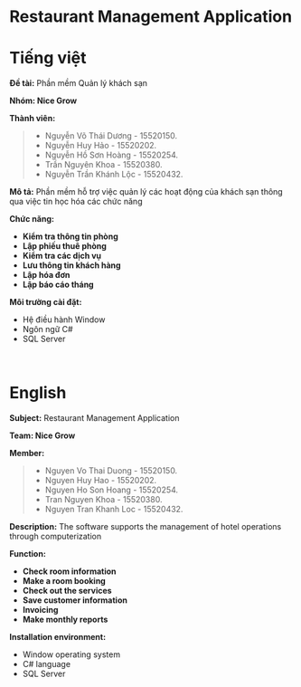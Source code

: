 # Restaurant Management Application

# Tiếng việt 

**Đề tài:** Phần mềm Quản lý khách sạn

**Nhóm: Nice Grow**

**Thành viên:**
>+ Nguyễn Võ Thái Dương - 15520150.
>+ Nguyễn Huy Hảo - 15520202.
>+ Nguyễn Hồ Sơn Hoàng - 15520254.
>+ Trần Nguyên Khoa - 15520380.
>+ Nguyễn Trần Khánh Lộc - 15520432.


**Mô tả:** Phần mềm hỗ trợ việc quản lý các hoạt động của khách sạn thông qua việc tin học hóa các chức năng

**Chức năng:**
- **Kiểm tra thông tin phòng**
- **Lập phiếu thuê phòng**
- **Kiểm tra các dịch vụ**
- **Lưu thông tin khách hàng**
- **Lập hóa đơn**
- **Lập báo cáo tháng**

**Môi trường cài đặt:**
* Hệ điều hành Window
* Ngôn ngữ C#
* SQL Server
    
    
# English 

**Subject:** Restaurant Management Application

**Team: Nice Grow**

**Member:**
>+ Nguyen Vo Thai Duong - 15520150.
>+ Nguyen Huy Hao - 15520202.
>+ Nguyen Ho Son Hoang - 15520254.
>+ Tran Nguyen Khoa - 15520380.
>+ Nguyen Tran Khanh Loc - 15520432.

**Description:** The software supports the management of hotel operations through computerization

**Function:**
- **Check room information**
- **Make a room booking**
- **Check out the services**
- **Save customer information**
- **Invoicing**
- **Make monthly reports**

**Installation environment:**
* Window operating system
* C# language
* SQL Server
